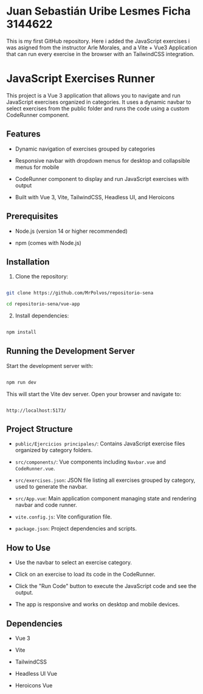 # Juan Sebastián Uribe Lesmes  Ficha 3144622
This is my first GitHub repository. Here i added the JavaScript exercises i was asigned from the instructor Arle Morales, and a Vite + Vue3 Application that can run every exercise in the browser with an TailwindCSS integration.

# JavaScript Exercises Runner

  

This project is a Vue 3 application that allows you to navigate and run JavaScript exercises organized in categories. It uses a dynamic navbar to select exercises from the public folder and runs the code using a custom CodeRunner component.

  

## Features

  

- Dynamic navigation of exercises grouped by categories

- Responsive navbar with dropdown menus for desktop and collapsible menus for mobile

- CodeRunner component to display and run JavaScript exercises with output

- Built with Vue 3, Vite, TailwindCSS, Headless UI, and Heroicons

  

## Prerequisites

  

- Node.js (version 14 or higher recommended)

- npm (comes with Node.js)

  

## Installation

  

1. Clone the repository:

  

```bash

git clone https://github.com/MrPolvos/repositorio-sena

cd repositorio-sena/vue-app

```

  

2. Install dependencies:

  

```bash

npm install

```

  

## Running the Development Server

  

Start the development server with:

  

```bash

npm run dev

```

  

This will start the Vite dev server. Open your browser and navigate to:

```

http://localhost:5173/

```

  

## Project Structure

  

- `public/Ejercicios principales/`: Contains JavaScript exercise files organized by category folders.

- `src/components/`: Vue components including `Navbar.vue` and `CodeRunner.vue`.

- `src/exercises.json`: JSON file listing all exercises grouped by category, used to generate the navbar.

- `src/App.vue`: Main application component managing state and rendering navbar and code runner.

- `vite.config.js`: Vite configuration file.

- `package.json`: Project dependencies and scripts.

  

## How to Use

  

- Use the navbar to select an exercise category.

- Click on an exercise to load its code in the CodeRunner.

- Click the "Run Code" button to execute the JavaScript code and see the output.

- The app is responsive and works on desktop and mobile devices.

  

## Dependencies

  

- Vue 3

- Vite

- TailwindCSS

- Headless UI Vue

- Heroicons Vue